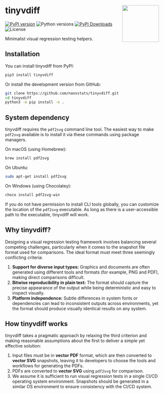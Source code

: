# tinyvdiff <img src="docs/assets/logo.png" align="right" width="120" />

[![PyPI version](https://img.shields.io/pypi/v/tinyvdiff)](https://pypi.org/project/tinyvdiff/)
![Python versions](https://img.shields.io/pypi/pyversions/tinyvdiff)
[![PyPI Downloads](https://img.shields.io/pypi/dm/tinyvdiff)](https://pypistats.org/packages/tinyvdiff)
![License](https://img.shields.io/pypi/l/tinyvdiff)

Minimalist visual regression testing helpers.

## Installation

You can install tinyvdiff from PyPI:

```bash
pip3 install tinyvdiff
```

Or install the development version from GitHub:

```bash
git clone https://github.com/nanxstats/tinyvdiff.git
cd tinyvdiff
python3 -m pip install -e .
```

## System dependency

tinyvdiff requires the `pdf2svg` command line tool.
The easiest way to make `pdf2svg` available is to install it via these commands
using package managers.

On macOS (using Homebrew):

```bash
brew install pdf2svg
```

On Ubuntu:

```bash
sudo apt-get install pdf2svg
```

On Windows (using Chocolatey):

```bash
choco install pdf2svg-win
```

If you do not have permission to install CLI tools globally, you can customize
the location of the `pdf2svg` executable. As long as there is a user-accessible
path to the executable, tinyvdiff will work.

## Why tinyvdiff?

Designing a visual regression testing framework involves balancing several
competing challenges, particularly when it comes to the snapshot file format
used for comparisons. The ideal format must meet three seemingly conflicting
criteria:

1. **Support for diverse input types:** Graphics and documents are often
   generated using different tools and formats (for example, PNG and PDF),
   making direct comparisons difficult.
2. **Bitwise reproducibility in plain text:** The format should capture the
   precise appearance of the output while being deterministic and easy to
   inspect visually.
3. **Platform independence:** Subtle differences in system fonts or
   dependencies can lead to inconsistent outputs across environments,
   yet the format should produce visually identical results on any system.

## How tinyvdiff works

tinyvdiff takes a pragmatic approach by relaxing the third criterion and
making reasonable assumptions about the first to deliver a simple yet
effective solution:

1. Input files must be in **vector PDF** format, which are then converted to
   **vector SVG** snapshots, leaving it to developers to choose the tools
   and workflows for generating the PDFs.
2. PDFs are converted to **vector SVG** using `pdf2svg` for comparison.
3. We assume it is sufficient to run visual regression tests in a single
   CI/CD operating system environment. Snapshots should be generated in a
   similar OS environment to ensure consistency with the CI/CD system.

